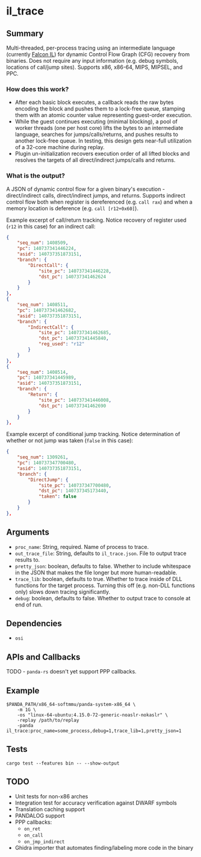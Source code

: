 # il_trace

## Summary

Multi-threaded, per-process tracing using an intermediate language (currently [Falcon IL](https://docs.rs/falcon/0.4.12/falcon/il/index.html)) for dynamic Control Flow Graph (CFG) recovery from binaries. Does not require any input information (e.g. debug symbols, locations of call/jump sites). Supports x86, x86-64, MIPS, MIPSEL, and PPC.

### How does this work?

* After each basic block executes, a callback reads the raw bytes encoding the block and pushes them to a lock-free queue, stamping them with an atomic counter value representing guest-order execution.
* While the guest continues executing (minimal blocking), a pool of worker threads (one per host core) lifts the bytes to an intermediate language, searches for jumps/calls/returns, and pushes results to another lock-free queue. In testing, this design gets near-full utilization of a 32-core machine during replay.
* Plugin un-initialization recovers execution order of all lifted blocks and resolves the targets of all direct/indirect jumps/calls and returns.

### What is the output?

A JSON of dynamic control flow for a given binary's execution - direct/indirect calls, direct/indirect jumps, and returns.
Supports indirect control flow both when register is dereferenced (e.g. `call rax`) and when a memory location is deference (e.g. `call [r12+0x60]`).

Example excerpt of call/return tracking. Notice recovery of register used (`r12` in this case) for an indirect call:

```json
{
    "seq_num": 1408509,
    "pc": 140737341446224,
    "asid": 140737351873151,
    "branch": {
        "DirectCall": {
            "site_pc": 140737341446228,
            "dst_pc": 140737341462624
        }
    }
},
{
    "seq_num": 1408511,
    "pc": 140737341462682,
    "asid": 140737351873151,
    "branch": {
        "IndirectCall": {
            "site_pc": 140737341462685,
            "dst_pc": 140737341445840,
            "reg_used": "r12"
        }
    }
},
{
    "seq_num": 1408514,
    "pc": 140737341445989,
    "asid": 140737351873151,
    "branch": {
        "Return": {
            "site_pc": 140737341446008,
            "dst_pc": 140737341462690
        }
    }
},
```

Example excerpt of conditional jump tracking. Notice determination of whether or not jump was taken (`false` in this case):

```json
{
    "seq_num": 1309261,
    "pc": 140737347700480,
    "asid": 140737351873151,
    "branch": {
        "DirectJump": {
            "site_pc": 140737347700480,
            "dst_pc": 140737345173440,
            "taken": false
        }
    }
},
```

## Arguments

* `proc_name`: String, required. Name of process to trace.
* `out_trace_file`: String, defaults to `il_trace.json`. File to output trace results to.
* `pretty_json`: boolean, defaults to false. Whether to include whitespace in the JSON that makes the file longer but more human-readable.
* `trace_lib`: boolean, defaults to true. Whether to trace inside of DLL functions for the target process. Turning this off (e.g. non-DLL functions only) slows down tracing significantly.
* `debug`: boolean, defaults to false. Whether to output trace to console at end of run.

## Dependencies

* `osi`

## APIs and Callbacks

TODO - `panda-rs` doesn't yet support PPP callbacks.

## Example

```
$PANDA_PATH/x86_64-softmmu/panda-system-x86_64 \
    -m 1G \
    -os "linux-64-ubuntu:4.15.0-72-generic-noaslr-nokaslr" \
    -replay /path/to/replay
    -panda il_trace:proc_name=some_process,debug=1,trace_lib=1,pretty_json=1
```

## Tests

```
cargo test --features bin -- --show-output
```

## TODO

* Unit tests for non-x86 arches
* Integration test for accuracy verification against DWARF symbols
* Translation caching support
* PANDALOG support
* PPP callbacks:
    * `on_ret`
    * `on_call`
    * `on_jmp_indirect`
* Ghidra importer that automates finding/labeling more code in the binary